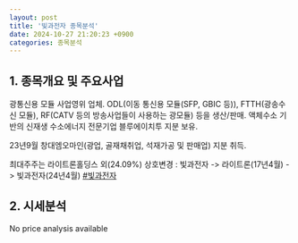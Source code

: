 ```yaml
---
layout: post
title: '빛과전자 종목분석'
date: 2024-10-27 21:20:23 +0900
categories: 종목분석
---
```


## 1. 종목개요 및 주요사업

광통신용 모듈 사업영위 업체. ODL(이동 통신용 모듈(SFP, GBIC 등)), FTTH(광송수신 모듈), RF(CATV 등의 방송사업들이 사용하는 광모듈) 등을 생산/판매. 액체수소 기반의 신재생 수소에너지 전문기업 블루에이치투 지분 보유. 

23년9월 창대엠오마인(광업, 골재채취업, 석재가공 및 판매업) 지분 취득.

최대주주는 라이트론홀딩스 외(24.09%) 상호변경 : 빛과전자 -> 라이트론(17년4월) -> 빛과전자(24년4월)
[#빛과전자](#)

## 2. 시세분석

No price analysis available
